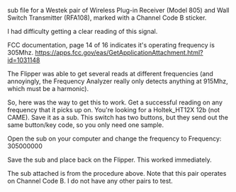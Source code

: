 sub file for a Westek pair of Wireless Plug-in Receiver (Model 805) and Wall Switch Transmitter (RFA108), marked with a Channel Code B sticker.

I had difficulty getting a clear reading of this signal.  

FCC documentation, page 14 of 16 indicates it's operating frequency is 305Mhz.
https://apps.fcc.gov/eas/GetApplicationAttachment.html?id=1031148

The Flipper was able to get several reads at different frequencies (and annoyingly, the Frequency Analyzer really only detects anything at 915Mhz, which must be a harmonic).  

So, here was the way to get this to work.  Get a successful reading on any frequency that it picks up on. You're looking for a Holtek_HT12X 12b (not CAME).  Save it as a sub.  This switch has two buttons, but they send out the same button/key code, so you only need one sample.

Open the sub on your computer and change the frequency to Frequency: 305000000

Save the sub and place back on the Flipper. This worked immediately.

The sub attached is from the procedure above. Note that this pair operates on Channel Code B. I do not have any other pairs to test.

